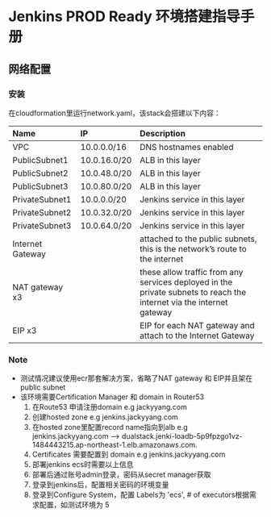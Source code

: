 #  Jenkins PROD Ready 环境搭建指导手册
## 网络配置
### 安装
在cloudformation里运行network.yaml，该stack会搭建以下内容：

| Name | IP | Description |
| :-----| :----- | :----- |
| VPC | 10.0.0.0/16 | DNS hostnames enabled |
| PublicSubnet1 | 10.0.16.0/20 | ALB in this layer  |
| PublicSubnet2 | 10.0.48.0/20 | ALB in this layer   |
| PublicSubnet3 | 10.0.80.0/20 | ALB in this layer   |
| PrivateSubnet1 | 10.0.0.0/20 | Jenkins service in this layer  |
| PrivateSubnet2 | 10.0.32.0/20 | Jenkins service in this layer  |
| PrivateSubnet3 | 10.0.64.0/20 | Jenkins service in this layer |
| Internet Gateway  |   | attached to the public subnets, this is the network’s route to the internet |
| NAT gateway x3  |   | these allow traffic from any services deployed in the private subnets to reach the internet via the internet gateway |
| EIP x3 |   | EIP for each NAT gateway and attach to the Internet Gateway |


### Note
- 测试情况建议使用ecr那套解决方案，省略了NAT gateway 和 EIP并且架在public subnet
- 该环境需要Certification Manager 和 domain in Router53
  1. 在Route53 申请注册domain e.g jackyyang.com
  2. 创建hosted zone e.g jenkins.jackyyang.com
  3. 在hosted zone里配置record name指向到alb e.g jenkins.jackyyang.com  --> dualstack.jenki-loadb-5p9fpzgo1vz-1484443215.ap-northeast-1.elb.amazonaws.com.
  4. Certificates 需要配置到 domain e.g jenkins.jackyyang.com
  5. 部署jenkins ecs时需要以上信息
  6. 部署后通过账号admin登录，密码从secret manager获取
  7. 登录到jenkins后，配置相关密码的环境变量
  8. 登录到Configure System，配置 Labels为 'ecs', # of executors根据需求配置，如测试环境为 5
  



